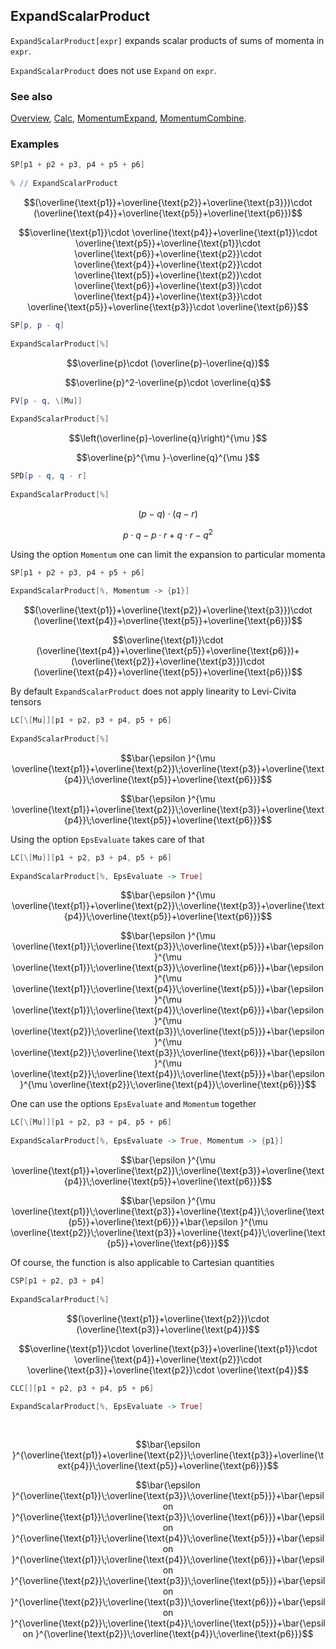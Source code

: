 ## ExpandScalarProduct

`ExpandScalarProduct[expr]` expands scalar products of sums of momenta in `expr`.

`ExpandScalarProduct` does not use `Expand` on `expr`.

### See also

[Overview](Extra/FeynCalc.md), [Calc](Calc.md), [MomentumExpand](MomentumExpand.md), [MomentumCombine](MomentumCombine.md).

### Examples

```mathematica
SP[p1 + p2 + p3, p4 + p5 + p6] 
 
% // ExpandScalarProduct
```

$$(\overline{\text{p1}}+\overline{\text{p2}}+\overline{\text{p3}})\cdot (\overline{\text{p4}}+\overline{\text{p5}}+\overline{\text{p6}})$$

$$\overline{\text{p1}}\cdot \overline{\text{p4}}+\overline{\text{p1}}\cdot \overline{\text{p5}}+\overline{\text{p1}}\cdot \overline{\text{p6}}+\overline{\text{p2}}\cdot \overline{\text{p4}}+\overline{\text{p2}}\cdot \overline{\text{p5}}+\overline{\text{p2}}\cdot \overline{\text{p6}}+\overline{\text{p3}}\cdot \overline{\text{p4}}+\overline{\text{p3}}\cdot \overline{\text{p5}}+\overline{\text{p3}}\cdot \overline{\text{p6}}$$

```mathematica
SP[p, p - q] 
 
ExpandScalarProduct[%]
```

$$\overline{p}\cdot (\overline{p}-\overline{q})$$

$$\overline{p}^2-\overline{p}\cdot \overline{q}$$

```mathematica
FV[p - q, \[Mu]] 
 
ExpandScalarProduct[%]
```

$$\left(\overline{p}-\overline{q}\right)^{\mu }$$

$$\overline{p}^{\mu }-\overline{q}^{\mu }$$

```mathematica
SPD[p - q, q - r] 
 
ExpandScalarProduct[%]
```

$$(p-q)\cdot (q-r)$$

$$p\cdot q-p\cdot r+q\cdot r-q^2$$

Using the option `Momentum` one can limit the expansion to particular momenta

```mathematica
SP[p1 + p2 + p3, p4 + p5 + p6] 
 
ExpandScalarProduct[%, Momentum -> {p1}]
```

$$(\overline{\text{p1}}+\overline{\text{p2}}+\overline{\text{p3}})\cdot (\overline{\text{p4}}+\overline{\text{p5}}+\overline{\text{p6}})$$

$$\overline{\text{p1}}\cdot (\overline{\text{p4}}+\overline{\text{p5}}+\overline{\text{p6}})+(\overline{\text{p2}}+\overline{\text{p3}})\cdot (\overline{\text{p4}}+\overline{\text{p5}}+\overline{\text{p6}})$$

By default `ExpandScalarProduct` does not apply linearity to Levi-Civita tensors

```mathematica
LC[\[Mu]][p1 + p2, p3 + p4, p5 + p6] 
 
ExpandScalarProduct[%]
```

$$\bar{\epsilon }^{\mu \overline{\text{p1}}+\overline{\text{p2}}\;\overline{\text{p3}}+\overline{\text{p4}}\;\overline{\text{p5}}+\overline{\text{p6}}}$$

$$\bar{\epsilon }^{\mu \overline{\text{p1}}+\overline{\text{p2}}\;\overline{\text{p3}}+\overline{\text{p4}}\;\overline{\text{p5}}+\overline{\text{p6}}}$$

Using the option `EpsEvaluate` takes care of that

```mathematica
LC[\[Mu]][p1 + p2, p3 + p4, p5 + p6] 
 
ExpandScalarProduct[%, EpsEvaluate -> True]
```

$$\bar{\epsilon }^{\mu \overline{\text{p1}}+\overline{\text{p2}}\;\overline{\text{p3}}+\overline{\text{p4}}\;\overline{\text{p5}}+\overline{\text{p6}}}$$

$$\bar{\epsilon }^{\mu \overline{\text{p1}}\;\overline{\text{p3}}\;\overline{\text{p5}}}+\bar{\epsilon }^{\mu \overline{\text{p1}}\;\overline{\text{p3}}\;\overline{\text{p6}}}+\bar{\epsilon }^{\mu \overline{\text{p1}}\;\overline{\text{p4}}\;\overline{\text{p5}}}+\bar{\epsilon }^{\mu \overline{\text{p1}}\;\overline{\text{p4}}\;\overline{\text{p6}}}+\bar{\epsilon }^{\mu \overline{\text{p2}}\;\overline{\text{p3}}\;\overline{\text{p5}}}+\bar{\epsilon }^{\mu \overline{\text{p2}}\;\overline{\text{p3}}\;\overline{\text{p6}}}+\bar{\epsilon }^{\mu \overline{\text{p2}}\;\overline{\text{p4}}\;\overline{\text{p5}}}+\bar{\epsilon }^{\mu \overline{\text{p2}}\;\overline{\text{p4}}\;\overline{\text{p6}}}$$

One can use the options `EpsEvaluate` and `Momentum` together

```mathematica
LC[\[Mu]][p1 + p2, p3 + p4, p5 + p6] 
 
ExpandScalarProduct[%, EpsEvaluate -> True, Momentum -> {p1}]
```

$$\bar{\epsilon }^{\mu \overline{\text{p1}}+\overline{\text{p2}}\;\overline{\text{p3}}+\overline{\text{p4}}\;\overline{\text{p5}}+\overline{\text{p6}}}$$

$$\bar{\epsilon }^{\mu \overline{\text{p1}}\;\overline{\text{p3}}+\overline{\text{p4}}\;\overline{\text{p5}}+\overline{\text{p6}}}+\bar{\epsilon }^{\mu \overline{\text{p2}}\;\overline{\text{p3}}+\overline{\text{p4}}\;\overline{\text{p5}}+\overline{\text{p6}}}$$

Of course, the function is also applicable to Cartesian quantities

```mathematica
CSP[p1 + p2, p3 + p4] 
 
ExpandScalarProduct[%]
```

$$(\overline{\text{p1}}+\overline{\text{p2}})\cdot (\overline{\text{p3}}+\overline{\text{p4}})$$

$$\overline{\text{p1}}\cdot \overline{\text{p3}}+\overline{\text{p1}}\cdot \overline{\text{p4}}+\overline{\text{p2}}\cdot \overline{\text{p3}}+\overline{\text{p2}}\cdot \overline{\text{p4}}$$

```mathematica
CLC[][p1 + p2, p3 + p4, p5 + p6] 
 
ExpandScalarProduct[%, EpsEvaluate -> True] 
  
 

```

$$\bar{\epsilon }^{\overline{\text{p1}}+\overline{\text{p2}}\;\overline{\text{p3}}+\overline{\text{p4}}\;\overline{\text{p5}}+\overline{\text{p6}}}$$

$$\bar{\epsilon }^{\overline{\text{p1}}\;\overline{\text{p3}}\;\overline{\text{p5}}}+\bar{\epsilon }^{\overline{\text{p1}}\;\overline{\text{p3}}\;\overline{\text{p6}}}+\bar{\epsilon }^{\overline{\text{p1}}\;\overline{\text{p4}}\;\overline{\text{p5}}}+\bar{\epsilon }^{\overline{\text{p1}}\;\overline{\text{p4}}\;\overline{\text{p6}}}+\bar{\epsilon }^{\overline{\text{p2}}\;\overline{\text{p3}}\;\overline{\text{p5}}}+\bar{\epsilon }^{\overline{\text{p2}}\;\overline{\text{p3}}\;\overline{\text{p6}}}+\bar{\epsilon }^{\overline{\text{p2}}\;\overline{\text{p4}}\;\overline{\text{p5}}}+\bar{\epsilon }^{\overline{\text{p2}}\;\overline{\text{p4}}\;\overline{\text{p6}}}$$